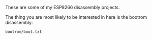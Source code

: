 These are some of my ESP8266 disassembly projects.

The thing you are most likely to be interested in here is
the bootrom disassembly:

    bootrom/boot.txt
